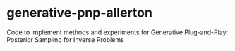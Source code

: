 # generative-pnp-allerton
Code to implement methods and experiments for Generative Plug-and-Play: Posterior Sampling for Inverse Problems

